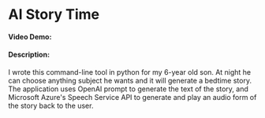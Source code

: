 # AI Story Time
#### Video Demo:  <URL HERE>
#### Description:
I wrote this command-line tool in python for my 6-year old son. At night he can choose anything subject he wants and it will generate a bedtime story. The application uses OpenAI prompt to generate the text of the story, and Microsoft Azure's Speech Service API to generate and play an audio form of the story back to the user.